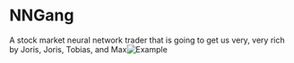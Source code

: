 # NNGang
A stock market neural network trader that is going to get us very, very rich <br/>
by Joris, Joris, Tobias, and Max![Example]([https://user-images.githubusercontent.com/28119128/169660424-8e8be7a5-2db6-4970-b3f5-02c288719495.png](https://raw.githubusercontent.com/jorispos/NNGang/master/Plots/Graph254.png?token=GHSAT0AAAAAABUCDTOEDTUM2UJN5JRXDSC6YVRRYIA))
